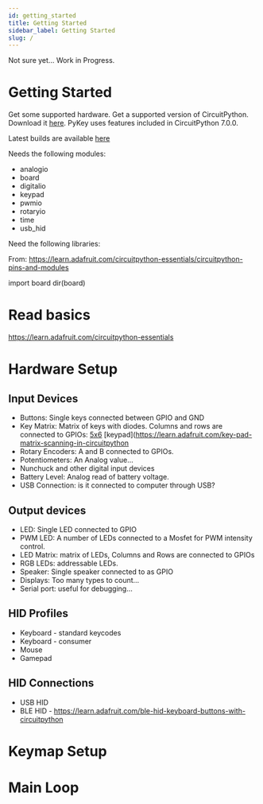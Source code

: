 ```yaml
---
id: getting_started
title: Getting Started
sidebar_label: Getting Started
slug: /
---
```


Not sure yet...  Work in Progress.



# Getting Started

Get some supported hardware.
Get a supported version of CircuitPython.  Download it [here](https://circuitpython.org/downloads).  PyKey uses features included in CircuitPython 7.0.0.

Latest builds are available [here](https://adafruit-circuit-python.s3.amazonaws.com/index.html?prefix=bin/)

Needs the following modules:
* analogio
* board
* digitalio
* keypad
* pwmio
* rotaryio
* time
* usb_hid

Need the following libraries:


From: https://learn.adafruit.com/circuitpython-essentials/circuitpython-pins-and-modules

import board
dir(board)



# Read basics
https://learn.adafruit.com/circuitpython-essentials


# Hardware Setup

## Input Devices
* Buttons: Single keys connected between GPIO and GND
* Key Matrix: Matrix of keys with diodes. Columns and rows are connected to GPIOs: [5x6](https://learn.adafruit.com/adafruit-neokey-5x6-ortho-snap-apart/circuitpython) [keypad](https://learn.adafruit.com/key-pad-matrix-scanning-in-circuitpython
* Rotary Encoders: A and B connected to GPIOs.
* Potentiometers: An Analog value...
* Nunchuck and other digital input devices
* Battery Level: Analog read of battery voltage.
* USB Connection: is it connected to computer through USB?

## Output devices
* LED: Single LED connected to GPIO
* PWM LED: A number of LEDs connected to a Mosfet for PWM intensity control.
* LED Matrix: matrix of LEDs, Columns and Rows are connected to GPIOs
* RGB LEDs: addressable LEDs.
* Speaker: Single speaker connected to as GPIO
* Displays: Too many types to count...
* Serial port: useful for debugging...

## HID Profiles
* Keyboard - standard keycodes
* Keyboard - consumer
* Mouse
* Gamepad

## HID Connections
* USB HID
* BLE HID - https://learn.adafruit.com/ble-hid-keyboard-buttons-with-circuitpython

# Keymap Setup

# Main Loop

